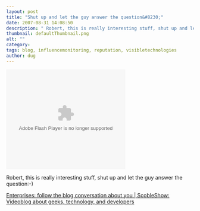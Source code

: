 ```yaml
---
layout: post
title: "Shut up and let the guy answer the question&#8230;"
date: 2007-08-31 14:08:50
description: " Robert, this is really interesting stuff, shut up and let the guy answer the question -- -) Enterprises --  follow the blog conversation about you | ScobleShow --  Videoblog about geeks, technology, and developers&#8230;"
thumbnail: defaultThumbnail.png
alt: ""
category: 
tags: blog, influencemonitoring, reputation, visibletechnologies
author: dug
---
```


<p><script type="text/javascript" src="http://www.podtech.net/player/popup.js"></script><embed type="application/x-shockwave-flash" src="http://www.podtech.net/player/podtech-player.swf?bc=f7613869d55d4468bd423b6baf28a67c" flashvars="content=http://media1.podtech.net/media/2007/08/PID_012374/Podtech_VisibleTech.flv&amp;totalTime=2871000&amp;permalink=http://www.podtech.net/scobleshow/technology/1612/enterprises-follow-the-blog-conversation-about-you&amp;breadcrumb=f7613869d55d4468bd423b6baf28a67c" height="269" width="320" allowScriptAccess="always" /></p>

<p>Robert, this is really interesting stuff, shut up and let the guy answer the question:-)</p>

<p><a title="Enterprises: follow the blog conversation about you | ScobleShow: Videoblog about geeks, technology, and developers" href="http://www.podtech.net/scobleshow/technology/1612/enterprises-follow-the-blog-conversation-about-you">Enterprises: follow the blog conversation about you | ScobleShow: Videoblog about geeks, technology, and developers</a></p>
